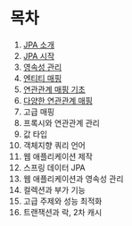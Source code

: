 # 목차

1. [JPA 소개](01.introduction_of_jpa/readme.md)
1. [JPA 시작](02.start_jpa/readme.md)
1. [영속성 관리](03.persistence_manager/readme.md)
1. [엔티티 매핑](04.entity-mapping/readme.md)
1. [연관관계 매핑 기초](05.basic-relationships/readme.md)
1. [다양한 연관관계 매핑](06.various-relationships-mapping/readme.md)
1. 고급 매핑
1. 프록시와 연관관계 관리
1. 값 타입
1. 객체지향 쿼리 언어
1. 웹 애플리케이션 제작
1. 스프링 데이터 JPA
1. 웹 애플리케이션과 영속성 관리
1. 컬렉션과 부가 기능
1. 고급 주제와 성능 최적화
1. 트랜잭션과 락, 2차 캐시